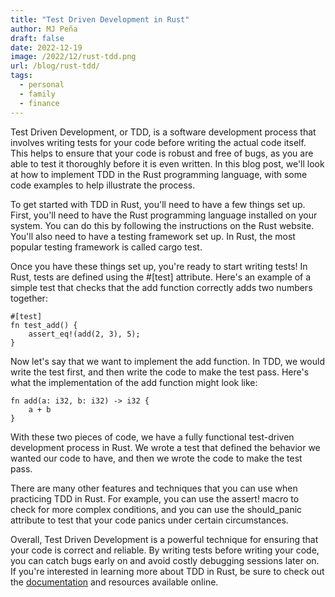 ```yaml
---
title: "Test Driven Development in Rust"
author: MJ Peña
draft: false
date: 2022-12-19
image: /2022/12/rust-tdd.png
url: /blog/rust-tdd/
tags:
  - personal
  - family
  - finance
---
```


Test Driven Development, or TDD, is a software development process that involves writing tests for your code before writing the actual code itself. This helps to ensure that your code is robust and free of bugs, as you are able to test it thoroughly before it is even written. In this blog post, we'll look at how to implement TDD in the Rust programming language, with some code examples to help illustrate the process.

To get started with TDD in Rust, you'll need to have a few things set up. First, you'll need to have the Rust programming language installed on your system. You can do this by following the instructions on the Rust website. You'll also need to have a testing framework set up. In Rust, the most popular testing framework is called cargo test.

Once you have these things set up, you're ready to start writing tests! In Rust, tests are defined using the #[test] attribute. Here's an example of a simple test that checks that the add function correctly adds two numbers together:

```
#[test]
fn test_add() {
    assert_eq!(add(2, 3), 5);
}
```

Now let's say that we want to implement the add function. In TDD, we would write the test first, and then write the code to make the test pass. Here's what the implementation of the add function might look like:

```
fn add(a: i32, b: i32) -> i32 {
    a + b
}
```

With these two pieces of code, we have a fully functional test-driven development process in Rust. We wrote a test that defined the behavior we wanted our code to have, and then we wrote the code to make the test pass.

There are many other features and techniques that you can use when practicing TDD in Rust. For example, you can use the assert! macro to check for more complex conditions, and you can use the should_panic attribute to test that your code panics under certain circumstances.

Overall, Test Driven Development is a powerful technique for ensuring that your code is correct and reliable. By writing tests before writing your code, you can catch bugs early on and avoid costly debugging sessions later on. If you're interested in learning more about TDD in Rust, be sure to check out the [documentation](https://doc.rust-lang.org/book/ch11-00-testing.html) and resources available online.
